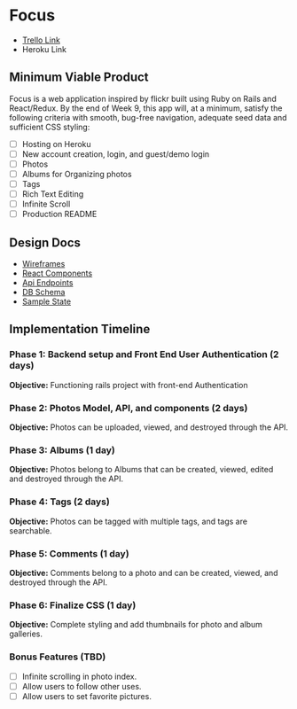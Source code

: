 # Focus

* [Trello Link](https://trello.com/b/k3cmHPU5/flickrclone "Trello")
* Heroku Link

## Minimum Viable Product
Focus is a web application inspired by flickr built using Ruby on Rails and React/Redux. By the end of Week 9, this app will, at a minimum, satisfy the following criteria with smooth, bug-free navigation, adequate seed data and sufficient CSS styling:

- [ ] Hosting on Heroku
- [ ] New account creation, login, and guest/demo login
- [ ] Photos
- [ ] Albums for Organizing photos
- [ ] Tags
- [ ] Rich Text Editing
- [ ] Infinite Scroll
- [ ] Production README

## Design Docs
* [Wireframes](./wireframes.md)
* [React Components](./component_hierarchy.md)
* [Api Endpoints](./api_endpoints.md)
* [DB Schema](./schema.md)
* [Sample State](./sample_state.md)

## Implementation Timeline

### Phase 1: Backend setup and Front End User Authentication (2 days)

**Objective:** Functioning rails project with front-end Authentication

### Phase 2: Photos Model, API, and components (2 days)

**Objective:** Photos can be uploaded, viewed, and destroyed through the API.

### Phase 3: Albums (1 day)

**Objective:** Photos belong to Albums that can be created, viewed, edited and destroyed through the API.

### Phase 4: Tags (2 days)

**Objective:** Photos can be tagged with multiple tags, and tags are searchable.

### Phase 5: Comments (1 day)

**Objective:** Comments belong to a photo and can be created, viewed, and destroyed through the API.

### Phase 6: Finalize CSS (1 day)

**Objective:** Complete styling and add thumbnails for photo and album galleries.

### Bonus Features (TBD)
- [ ] Infinite scrolling in photo index.
- [ ] Allow users to follow other uses.
- [ ] Allow users to set favorite pictures.
